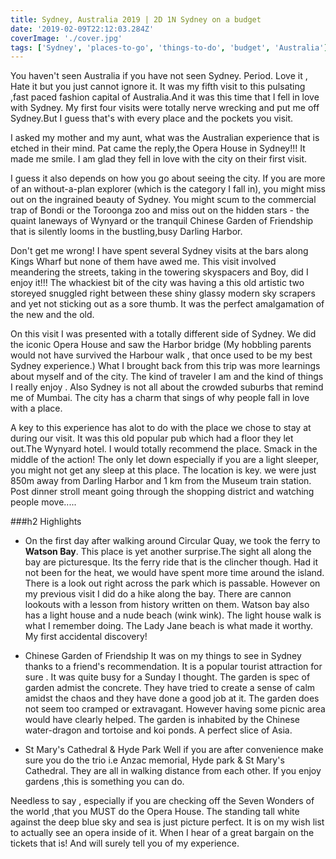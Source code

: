 ```yaml
---
title: Sydney, Australia 2019 | 2D 1N Sydney on a budget
date: '2019-02-09T22:12:03.284Z'
coverImage: './cover.jpg'
tags: ['Sydney', 'places-to-go', 'things-to-do', 'budget', 'Australia']
---
```


You haven't seen Australia if you have not seen Sydney. Period.
Love it , Hate it but you just cannot ignore it.
It was my fifth visit to this pulsating ,fast paced fashion capital of Australia.And it was this time that I fell in love with Sydney. My first four visits were totally nerve wrecking and put me off Sydney.But I guess that's with every place and the pockets you visit.

I asked my mother and my aunt, what was the Australian experience that is etched in their mind. Pat came the reply,the Opera House in Sydney!!!
It made me smile. I am glad they fell in love with the city on their first visit.

I guess it also depends on how you go about seeing the city. If you are more of an without-a-plan explorer (which is the category I fall in), you might miss out on the ingrained beauty of Sydney. You might scum to the commercial trap of Bondi or the Toroonga zoo and miss out on the hidden stars - the quaint laneways of Wynyard or the tranquil Chinese Garden of Friendship that is silently looms in the bustling,busy Darling Harbor.

Don't get me wrong! I have spent several Sydney visits at the bars along Kings Wharf but none of them have awed me. This visit involved meandering the streets, taking in the towering skyspacers and Boy, did I enjoy it!!! The whackiest bit of the city was having a this old artistic two storeyed snuggled right between these shiny glassy modern sky scrapers and yet not sticking out as a sore thumb. It was the perfect amalgamation of the new and the old.

On this visit I was presented with a totally different side of Sydney. We did the iconic Opera House and saw the Harbor bridge (My hobbling parents would not have survived the Harbour walk , that once used to be my best Sydney experience.)
What I brought back from this trip was more learnings about myself and of the city.
The kind of traveler I am and the kind of things I really enjoy . Also Sydney is not all about the crowded suburbs that remind me of Mumbai. The city has a charm that sings of why people fall in love with a place.

A key to this experience has alot to do with the place we chose to stay at during our visit. It was this old popular pub which had a floor they let out.The Wynyard hotel. I would totally recommend the place. Smack in the middle of the action!
The only let down especially if you are a light sleeper, you might not get any sleep at this place.
The location is key. we were just 850m away from Darling Harbor and 1 km from the Museum train station.
Post dinner stroll meant going through the shopping district and watching people move.....

###h2 Highlights

- On the first day after walking around Circular Quay, we took the ferry to **Watson Bay**. This place is yet another surprise.The sight all along the bay are picturesque. Its the ferry ride that is the clincher though. Had it not been for the heat, we would have spent more time around the island. There is a look out right across the park which is passable.
  However on my previous visit I did do a hike along the bay. There are cannon lookouts with a lesson from history written on them. Watson bay also has a light house and a nude beach (wink wink). The light house walk is what I remember doing. The Lady Jane beach is what made it worthy. My first accidental discovery!

- Chinese Garden of Friendship
  It was on my things to see in Sydney thanks to a friend's recommendation. It is a popular tourist attraction for sure . It was quite busy for a Sunday I thought. The garden is spec of garden admist the concrete.
  They have tried to create a sense of calm amidst the chaos and they have done a good job at it. The garden does not seem too cramped or extravagant. However having some picnic area would have clearly helped.
  The garden is inhabited by the Chinese water-dragon and tortoise and koi ponds. A perfect slice of Asia.

- St Mary's Cathedral & Hyde Park
  Well if you are after convenience make sure you do the trio i.e Anzac memorial, Hyde park & St Mary's Cathedral. They are all in walking distance from each other. If you enjoy gardens ,this is something you can do.

Needless to say , especially if you are checking off the Seven Wonders of the world ,that you MUST do the Opera House. The standing tall white against the deep blue sky and sea is just picture perfect.
It is on my wish list to actually see an opera inside of it. When I hear of a great bargain on the tickets that is! And will surely tell you of my experience.
